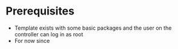 
# Prerequisites

- Template exists with some basic packages and the user on the controller can log in as root
- For now since 

